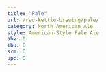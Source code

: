 ```yaml
---
title: "Pale"
url: /red-kettle-brewing/pale/
category: North American Ale
style: American-Style Pale Ale
abv: 0
ibu: 0
srm: 0
upc: 0
---
```


